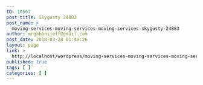 ```yaml
---
ID: 10567
post_title: Skygusty 24883
post_name: >
  moving-services-moving-services-moving-services-skygusty-24883
author: mrgabonijeff@gmail.com
post_date: 2018-03-28 01:49:26
layout: page
link: >
  http://localhost/wordpress/moving-services-moving-services-moving-services-skygusty-24883/
published: true
tags: [ ]
categories: [ ]
---
```

